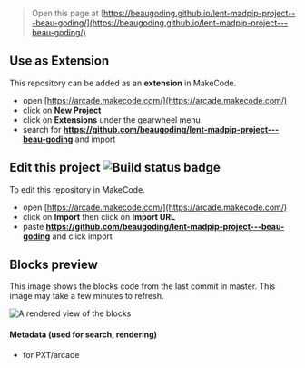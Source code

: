  


> Open this page at [https://beaugoding.github.io/lent-madpip-project---beau-goding/](https://beaugoding.github.io/lent-madpip-project---beau-goding/)

## Use as Extension

This repository can be added as an **extension** in MakeCode.

* open [https://arcade.makecode.com/](https://arcade.makecode.com/)
* click on **New Project**
* click on **Extensions** under the gearwheel menu
* search for **https://github.com/beaugoding/lent-madpip-project---beau-goding** and import

## Edit this project ![Build status badge](https://github.com/beaugoding/lent-madpip-project---beau-goding/workflows/MakeCode/badge.svg)

To edit this repository in MakeCode.

* open [https://arcade.makecode.com/](https://arcade.makecode.com/)
* click on **Import** then click on **Import URL**
* paste **https://github.com/beaugoding/lent-madpip-project---beau-goding** and click import

## Blocks preview

This image shows the blocks code from the last commit in master.
This image may take a few minutes to refresh.

![A rendered view of the blocks](https://github.com/beaugoding/lent-madpip-project---beau-goding/raw/master/.github/makecode/blocks.png)

#### Metadata (used for search, rendering)

* for PXT/arcade
<script src="https://makecode.com/gh-pages-embed.js"></script><script>makeCodeRender("{{ site.makecode.home_url }}", "{{ site.github.owner_name }}/{{ site.github.repository_name }}");</script>

